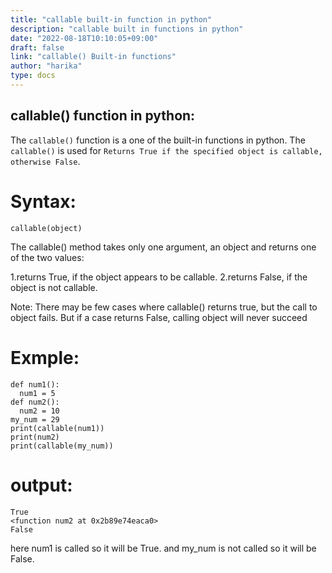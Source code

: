 ```yaml
---
title: "callable built-in function in python"
description: "callable built in functions in python"
date: "2022-08-18T10:10:05+09:00"
draft: false
link: "callable() Built-in functions"
author: "harika"
type: docs
---
```


## callable() function in python:
The `callable()` function is a one of the built-in functions in python.
The `callable()` is used for `Returns True if the specified object is callable, otherwise False`.

# Syntax:
```
callable(object)
```
The callable() method takes only one argument, an object and returns one of the two values:

1.returns True, if the object appears to be callable.
2.returns False, if the object is not callable.

Note: There may be few cases where callable() returns true, but the call to object fails. But if a case returns False, calling object will never succeed

# Exmple:
```
def num1():
  num1 = 5
def num2():
  num2 = 10
my_num = 29
print(callable(num1))
print(num2)
print(callable(my_num))
```
# output:
```
True
<function num2 at 0x2b89e74eaca0>
False
```
here num1 is called so it will  be True.
and my_num is not called so it will be False.



